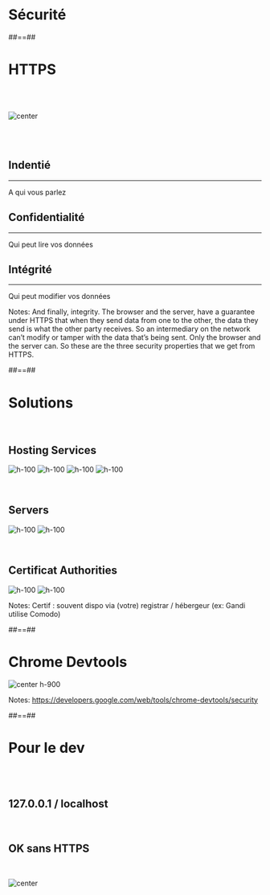 
<!-- .slide: class="transition-white sfeir-bg-blue" -->

# Sécurité

##==##

<!-- .slide: class="flex-row" -->

# HTTPS

<br><br>

![center](./assets/images/secure_https.png)

<br><br>

<div class="https flex-row">
    <div class="flex-col">
        <h2>Indentié</h2>
        <hr class="blue">
        <span>A qui vous parlez</span>
    </div>
    <div class="flex-col">
        <h2>Confidentialité</h2>
        <hr class="red">
        <span>Qui peut lire vos données</span>
    </div>
    <div class="flex-col">
        <h2>Intégrité</h2>
        <hr class="green">
        <span>Qui peut modifier vos données</span>
    </div>
</div>

Notes:
And finally, integrity. The browser and the server, have a guarantee under HTTPS that when they send data from one to the other, the data they send is what the other party receives. So an intermediary on the network can’t modify or tamper with the data that’s being sent. Only the browser and the server can. So these are the three security properties that we get from HTTPS.


##==##

# Solutions

<!-- .slide: class="flex-row" -->

<br>

## Hosting Services
<!-- .element: class="center"-->

![h-100](./assets/images/firebase.png)
![h-100](./assets/images/heroku.png)
![h-100](./assets/images/github.png)
![h-100](./assets/images/appengine.png)

<br>

## Servers
<!-- .element: class="center"-->

![h-100](./assets/images/ngnix.png)
![h-100](./assets/images/apache.png)

<br>

## Certificat Authorities
<!-- .element: class="center"-->

![h-100](./assets/images/letsencrypt.png)
![h-100](./assets/images/comodo.png)



Notes:
Certif : souvent dispo via (votre) registrar / hébergeur (ex: Gandi utilise Comodo)

##==##

# Chrome Devtools

![center h-900](./assets/images/chrome-devtools-secure-screenshot.png)

Notes:
https://developers.google.com/web/tools/chrome-devtools/security

##==##

# Pour le dev

<br><br>

## 127.0.0.1 / localhost
<!-- .element: class="center"-->

<br>

## OK sans HTTPS
<!-- .element: class="center"-->

<br>

![center](./assets/images/secure-lock-icon.png)